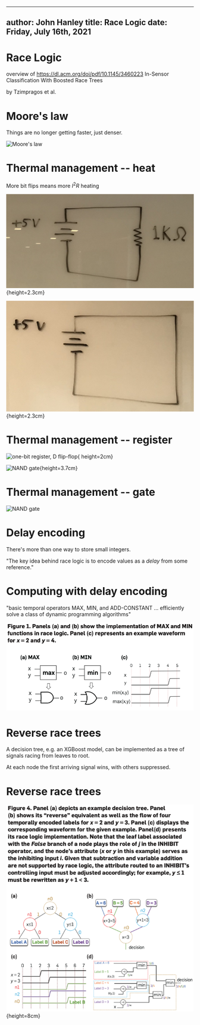 
---
author: John Hanley
title: Race Logic
date: Friday, July 16th, 2021
---


# Race Logic

<!--- Copyright 2021, John Hanley
MIT licensed -- see end.
--->

overview of https://dl.acm.org/doi/pdf/10.1145/3460223
In-Sensor Classification
With Boosted Race Trees

by Tzimpragos et al.

# Moore's law

Things are no longer getting faster,
just denser.

![Moore's law](http://xlabs.ai/wp-content/uploads/2014/11/moore2.png)


# Thermal management -- heat

More bit flips means more $I^2 R$ heating

![toaster](toaster.jpg){height=2.3cm}

![short circuit](short-circuit.jpg){height=2.3cm}


# Thermal management -- register

![one-bit register, D flip-flop](
https://upload.wikimedia.org/wikipedia/commons/thumb/2/2f/D-Type_Transparent_Latch.svg/2560px-D-Type_Transparent_Latch.svg.png){
height=2cm}

![NAND gate](https://upload.wikimedia.org/wikipedia/commons/9/9b/PMOS-NAND-gate.svg){height=3.7cm}


# Thermal management -- gate

![NAND gate](https://content.instructables.com/ORIG/FVP/M39M/I8FR2WRE/FVPM39MI8FR2WRE.jpg)


# Delay encoding

There's more than one way to store small integers.

"The key idea behind race logic is to encode values as a _delay_ from some reference."


# Computing with delay encoding

"basic temporal operators MAX, MIN, and ADD-CONSTANT ...
efficiently solve a class of dynamic programming algorithms"

![logic building blocks](max-min.png)


# Reverse race trees

A decision tree, e.g. an XGBoost model,
can be implemented as a tree of signals racing from leaves to root.

At each node the first arriving signal wins, with others suppressed.


# Reverse race trees

![decision tree](decision-tree.png){height=8cm}


<!---
Copyright 2021 John Hanley.

Permission is hereby granted, free of charge, to any person obtaining a
copy of this software and associated documentation files (the "Software"),
to deal in the Software without restriction, including without limitation
the rights to use, copy, modify, merge, publish, distribute, sublicense,
and/or sell copies of the Software, and to permit persons to whom the
Software is furnished to do so, subject to the following conditions:
The above copyright notice and this permission notice shall be included in
all copies or substantial portions of the Software.
The software is provided "AS IS", without warranty of any kind, express or
implied, including but not limited to the warranties of merchantability,
fitness for a particular purpose and noninfringement. In no event shall
the authors or copyright holders be liable for any claim, damages or
other liability, whether in an action of contract, tort or otherwise,
arising from, out of or in connection with the software or the use or
other dealings in the software.
--->
